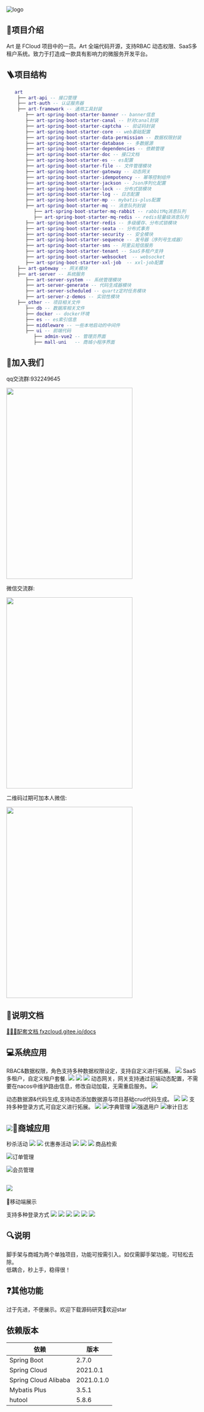 ![logo](https://minio.pigx.vip/oss/2022/08/T4LHAz.svg)
##  🚀项目介绍
Art 是 FCloud 项目中的一员。Art 全端代码开源，支持RBAC 动态权限、SaaS多租户系统。致力于打造成一款具有影响力的微服务开发平台。
 

## 🪜项目结构
```lua
   art
    ├── art-api -- 接口管理
    ├── art-auth -- 认证服务器
    ├── art-framework -- 通用工具封装
       ├── art-spring-boot-starter-banner -- banner信息
       ├── art-spring-boot-starter-canal -- 针对canal封装
       ├── art-spring-boot-starter-captcha -- 验证码封装
       ├── art-spring-boot-starter-core -- web基础配置
       ├── art-spring-boot-starter-data-permission -- 数据权限封装
       ├── art-spring-boot-starter-database -- 多数据源
       ├── art-spring-boot-starter-dependencies -- 依赖管理
       ├── art-spring-boot-starter-doc -- 接口文档
       ├── art-spring-boot-starter-es -- es配置
       ├── art-spring-boot-starter-file -- 文件管理模块
       ├── art-spring-boot-starter-gateway -- 动态网关
       ├── art-spring-boot-starter-idempotency -- 幂等控制组件
       ├── art-spring-boot-starter-jackson -- Json序列化配置
       ├── art-spring-boot-starter-lock -- 分布式锁模块
       ├── art-spring-boot-starter-log -- 日志配置
       ├── art-spring-boot-starter-mp -- mybatis-plus配置
       ├── art-spring-boot-starter-mq -- 消息队列封装
          ├── art-spring-boot-starter-mq-rabbit -- rabbitMq消息队列
          ├── art-spring-boot-starter-mq-redis -- redis轻量级消息队列
       ├── art-spring-boot-starter-redis -- 多级缓存、分布式锁模块
       ├── art-spring-boot-starter-seata -- 分布式事务
       ├── art-spring-boot-starter-security -- 安全模块
       ├── art-spring-boot-starter-sequence -- 发号器（序列号生成器）
       ├── art-spring-boot-starter-sms -- 阿里云短信服务
       ├── art-spring-boot-starter-tenant -- SaaS多租户支持
       ├── art-spring-boot-starter-websocket  -- websocket
       ├── art-spring-boot-starter-xxl-job  -- xxl-job配置
    ├── art-gateway -- 网关模块
    ├── art-server -- 系统服务
       ├── art-server-system -- 系统管理模块
       ├── art-server-generate -- 代码生成器模块
       ├── art-server-scheduled -- quartz定时任务模块
       ├── art-server-z-demos -- 实验性模块
    ├──_other -- 项目相关文件
       ├── db -- 数据库相关文件
       ├── docker -- docker环境
       ├── es -- es索引信息   
       ├── middleware -- 一些本地启动的中间件
       ├── ui -- 前端代码
          ├── admin-vue2 -- 管理员界面
          ├── mall-uni   -- 商城小程序界面
```

## 🍺加入我们
qq交流群:932249645
<p>
<img src="https://minio.pigx.vip/oss/2022/07/FcAxsd.jpg" width = "330" height = "500"/>
</p>
微信交流群:
<p>
<img src="https://minio.pigx.vip/oss/2022/11/sGA58Z.jpg" width = "330" height = "500"/>
</p>
二维码过期可加本人微信:
<p>
<img src="https://minio.pigx.vip/oss/2022/10/HPJ944.jpg" width = "330" height = "500"/>
</p>

## 🍬说明文档
[🍓🍓🍓配套文档 fxzcloud.gitee.io/docs](https://fxzcloud.gitee.io/docs/)


## 💻系统应用
RBAC&数据权限，角色支持多种数据权限设定，支持自定义进行拓展。
![](https://minio.pigx.vip/oss/2022/09/2f0YJk.png)
SaaS多租户，自定义租户套餐.
![](https://minio.pigx.vip/oss/2022/10/vpuDaz.png)
![](https://minio.pigx.vip/oss/2022/10/TivOOd.png)
![](https://minio.pigx.vip/oss/2022/10/OmxgtF.png)
动态网关，网关支持通过前端动态配置，不需要在nacos中维护路由信息，修改自动加载，无需重启服务。
![](https://minio.pigx.vip/oss/2022/09/PxMBNC.png)

动态数据源&代码生成,支持动态添加数据源与项目基础crud代码生成。
![](https://minio.pigx.vip/oss/2022/09/LpRdJs.png)
![](https://minio.pigx.vip/oss/2022/09/aMfUqv.png)
支持多种登录方式,可自定义进行拓展。
![](https://minio.pigx.vip/oss/2022/09/76RYJu.png)
![](https://minio.pigx.vip/oss/2022/10/DseL2p.png)字典管理
![](https://minio.pigx.vip/oss/2022/09/sj2R4y.png)强退用户
![](https://minio.pigx.vip/oss/2022/09/FKsSGc.png)审计日志

## ![](https://minio.pigx.vip/oss/2022/09/kBIASc.png)🎁商城应用

秒杀活动
![](https://minio.pigx.vip/oss/2022/09/qAFJUh.png)
![](https://minio.pigx.vip/oss/2022/09/89RNFg.png)
优惠券活动
![](https://minio.pigx.vip/oss/2022/09/bHjYjU.png)
![](https://minio.pigx.vip/oss/2022/09/bGSyKP.png)
![](https://minio.pigx.vip/oss/2022/09/tpMtYV.png)
商品检索

![](https://minio.pigx.vip/oss/2022/09/BSJsJU.png)订单管理

![](https://minio.pigx.vip/oss/2022/09/d0EG2h.png)会员管理

## ![](https://minio.pigx.vip/oss/2022/09/S7DRyz.png)
📱移动端展示

支持多种登录方式
![](https://minio.pigx.vip/oss/2022/09/7POcE0.png)
![](https://minio.pigx.vip/oss/2022/09/I86DRb.png)
![](https://minio.pigx.vip/oss/2022/09/I28W9e.png)
![](https://minio.pigx.vip/oss/2022/09/QPGuiC.png)
![](https://minio.pigx.vip/oss/2022/09/DswHAG.png)
![](https://minio.pigx.vip/oss/2022/09/y04bpB.png)
## 🔍说明
脚手架与商城为两个单独项目，功能可按需引入。如仅需脚手架功能，可轻松去除。<br/>
低耦合，秒上手，稳得很！
## ❓其他功能
过于先进，不便展示。欢迎下载源码研究🧐欢迎star
## 依赖版本

| 依赖                   | 版本         |
| ---------------------- |------------|
| Spring Boot            | 2.7.0      |
| Spring Cloud           | 2021.0.1   |
| Spring Cloud Alibaba   | 2021.0.1.0 |
| Mybatis Plus           | 3.5.1      |
| hutool                 | 5.8.6      |